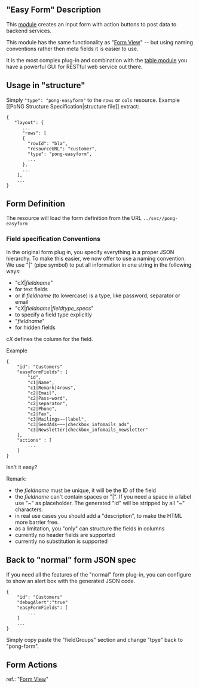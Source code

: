 ## "Easy Form" Description
This [module](../) creates an input form with action buttons to post data to backend services. 

This module has the same functionality as "[Form View](../pong-form/)" -- but using naming conventions rather then meta fields it is easier to use.

It is the most complex plug-in and combination with the [table module](./pong-table/) you have a powerful GUI for RESTful web service out there.

## Usage in "structure" 
Simply <code>"type": "pong-easyform"</code> to the <code>rows</code> or <code>cols</code> resource. Example [[PoNG Structure Specification|structure file]] extract:

	{
	   "layout": {
	      ...
	      "rows": [
	      {
	        "rowId": "bla",
	        "resourceURL": "customer",
	        "type": "pong-easyform",
	        ...
	      },
	      ...
	    ],
	    ...
	}

## Form Definition 
The resource will load the form definition from the URL <code>../svc/<resourceUrl>/pong-easyform</code>

### Field specification Conventions
In the original form plug in, you specify everything in a proper JSON hierarchy. 
To make this easier, we now offer to use a naming convention. 
We use "|" (pipe symbol) to put all information in one string in the following ways:
* "c*X*|*fieldname*" 
 * for text fields
 * or if *fieldname* (to lowercase) is a type, like password, separator or email
* "c*X*|*fieldname*|*fieldtype_specs*"
 * to specify a field type explicitly
* "*fieldname*"
 * for hidden fields 

c*X* defines the column for the field.

Example

	{
	    "id": "Customers"
	    "easyFormFields": [ 
	    	"id",
	    	"c1|Name",
	    	"c1|Remark|4rows",
	    	"c2|Email",
	    	"c2|Pass~word",
	    	"c2|separator",
	    	"c2|Phone",
	    	"c2|Fax",	 
	    	"c3|Mailings~~|label",   	
	    	"c3|SendAds~~~|checkbox_infomails_ads",
	    	"c3|Newsletter|checkbox_infomails_newsletter"
	    ],
	    "actions" : [ 
	    	...
	    ]
	}

Isn't it easy?

Remark:
* the *fieldname* must be unique, it will be the ID of the field
* the *fieldname* can't contain spaces or "|". If you need a space in a label use "~" as placeholder. The generated "id" will be stripped by all "~" characters.
* in real use cases you should add a "description", to make the HTML more barrier free.
* as a limitation, you "only" can structure the fields in columns
* currently no header fields are supported
* currently no substitution is supported

## Back to "normal" form JSON spec
If you need all the features of the "normal" form plug-in, you can configure to show an alert box with the generated JSON code. 

	{
	    "id": "Customers"
		"debugAlert":"true"
	    "easyFormFields": [
	    	...
	    ]
	    ...
	} 

Simply copy paste the  "fieldGroups" section and change "tpye" back to "pong-form". 

## Form Actions 
ref.: "[Form View](../pong-form/)" 